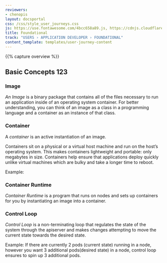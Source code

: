 ```yaml
---
reviewers:
- chenopis
layout: docsportal
css: /css/style_user_journeys.css
js: https://use.fontawesome.com/4bcc658a89.js, https://cdnjs.cloudflare.com/ajax/libs/prefixfree/1.0.7/prefixfree.min.js, https://cloud.google.com/js/embed.min.js
title: Foundational
track: "USERS › APPLICATION DEVELOPER › FOUNDATIONAL"
content_template: templates/user-journey-content
---
```

<div id="terminal_simulator"
  data-embed="kt-app"
  data-url="https://www.gstatic.com/cloud-site-ux/kubernetes-terminal.min.html">
</div>
{{% capture overview %}}


## Basic Concepts 123

### Image

_An Image_ is a binary package that contains all of the files necessary to run an application inside of an operating system container.
For better understanding, you can think of an image as a class in a programming language and a container as an instance of that class.

### Container

A _container_ is an active instantiation of an image.

Containers sit on a physical or a virtual host machine and run on the host’s operating system. This makes containers lightweight and portable: only megabytes in size. Containers help ensure that applications deploy quickly unlike virtual machines which are bulky and take a longer time to reboot.

Example:


### Container Runtime

_Container Runtime_ is a program that runs on nodes and sets up containers for you by instantiating an image into a container.


### Control Loop

_Control Loop_ is a non-terminating loop that regulates the state of the system through the apiserver and makes changes attempting to move the current state towards the desired state.

Example: If there are currently 2 pods (current state) running in a node, however you want 3 additional pods(desired state) in a node, control loop ensures to spin up 3 additional pods.
